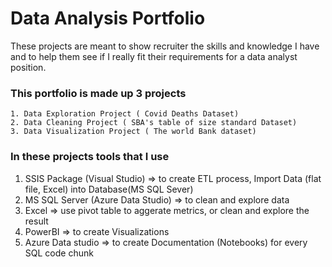 # Data Analysis Portfolio
These projects are meant to show recruiter the skills and knowledge I have and to help them see if I really fit their requirements for a data analyst position.

### This portfolio is made up 3 projects

    1. Data Exploration Project ( Covid Deaths Dataset)
    2. Data Cleaning Project ( SBA's table of size standard Dataset)
    3. Data Visualization Project ( The world Bank dataset)
   
    
### In these projects tools that I use 

  1. SSIS Package (Visual Studio) => to create ETL process, Import Data (flat file, Excel) into Database(MS SQL Sever)
  2. MS SQL Server (Azure Data Studio) => to clean and explore data 
  3. Excel => use pivot table to aggerate metrics, or clean and explore the result 
  4. PowerBI => to create Visualizations
  5. Azure Data studio => to create Documentation (Notebooks) for every SQL code chunk
  
  
